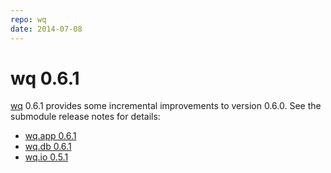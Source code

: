 ```yaml
---
repo: wq
date: 2014-07-08
---
```


# wq 0.6.1

[wq](../index.md) 0.6.1 provides some incremental improvements to version 0.6.0.  See the submodule release notes for details:
- [wq.app 0.6.1](./wq.app-0.6.1.md)
- [wq.db 0.6.1](./wq.db-0.6.1.md)
- [wq.io 0.5.1](https://django-data-wizard.wq.io/releases/itertable-0.5.1)
